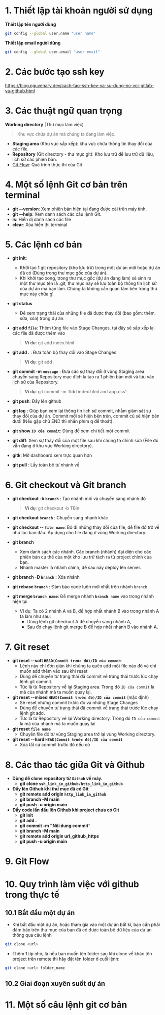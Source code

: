 # 1. Thiết lập tài khoản người sử dụng

**Thiết lập tên người dùng**

```zsh
git config --global user.name "user name"
```

**Thiết lập email người dùng**

```zsh
git config --global user.email "user email"
```

# 2. Các bước tạo ssh key

https://blog.nguyenary.dev/cach-tao-ssh-key-va-su-dung-no-voi-gitlab-va-github.html

# 3. Các thuật ngữ quan trọng

**Working directory** (Thư mục làm việc)

> Khu vực chứa dự án mà chúng ta đang làm việc.

-   **Staging area** (Khu vực sắp xếp): khu vực chứa thông tin thay đổi của các file.
-   **Repository** (Git directory - thư mục git): Kho lưu trữ để lưu trữ dữ liệu, lịch sử các phiên bản.
-   [Git Flow](https://i.stack.imgur.com/1ijIQ.png): Quá trình thực thi của Git

# 4. Một số lệnh Git cơ bản trên terminal

-   **git --version**: Xem phiên bản hiện tại đang được cài trên máy tính.
-   **git --help**: Xem danh sách các câu lệnh Git.
-   **ls**: Hiển dị danh sách các file
-   **clear**: Xóa hiển thị terminal

# 5. Các lệnh cơ bản

-   **git init**:
    -   Khởi tạo 1 git repository (kho lưu trữ) trong một dự án mới hoặc dự án đã có (Dùng trong thư mục gốc của dự án).
    -   Khi khởi tạo xong, trong thư mục gốc (dự án đang làm) sẽ sinh ra một thư mục tên là .git, thư mục này sẽ lưu toàn bộ thông tin lịch sử của dự án mà bạn làm. Chúng ta không cần quan tâm bên trong thư mục này chứa gì.
-   **git status**
    -   Để xem trạng thái của những file đã được thay đổi (bao gồm: thêm, sửa, xóa) trong dự án.
-   **git add `file`**: Thêm từng file vào Stage Changes, tại đây sẽ sắp xếp lại các file đã được thêm vào

    > **Ví dụ**: git add index.html

-   **git add .** : Đưa toàn bộ thay đổi vào Stage Changes

    > **Ví dụ**: git add .

-   **git commit -m `message`** : Đưa các sự thay đổi ở vùng Staging area chuyển sang Repository mục đích là tạo ra 1 phiên bản mới và lưu vào lịch sử của Repository.

    > **Ví dụ**: git commit -m 'Add index.html and app.css':

-   **git push**: Đẩy lên github
-   **git log** : Giúp bạn xem lại thông tin lịch sử commit, nhằm giám sát sự thay đổi của dự án. Commit mới sẽ hiện bên trên, commit cũ sẽ hiện bên dưới (Nếu gặp chữ END thì nhấn phím q để thoát).
-   **git show `ID của commit`**: Dùng để xem chi tiết một commit
-   **git diff**: Xem sự thay đổi của một file sau khi chúng ta chỉnh sửa (File đó vẫn đang ở khu vực Working directory).
-   **gitk**: Mở dashboard xem trực quan hơn
-   **git pull** : Lấy toàn bộ từ nhánh về

# 6. Git checkout và Git branch

-   **git checkout -b `branch`** : Tạo nhánh mới và chuyển sang nhánh đó

    > **Ví dụ**: git checkout -b TBin

-   **git checkout `branch`** : Chuyển sang nhánh khác

-   **git checkout -- `file name`**: Bỏ đi những thay đổi của file, để file đó trở về như lúc ban đầu. Áp dụng cho file đang ở vùng Working directory.
-   **git branch**
    -   Xem danh sách các nhánh. Các branch (nhánh) đại diện cho các phiên bản cụ thể của một kho lưu trữ tách ra từ project chính của bạn.
    -   Nhánh master là nhánh chính, để sau này deploy lên server.
-   **git branch -D `branch`** : Xóa nhánh
-   **git rebase `branch`** : Đảm bảo code luôn mới nhất trên nhánh `branch`
-   **git merge `branch name`**: Để merge nhánh **`branch name`** vào trong nhánh hiện tại.
    -   Ví dụ: Ta có 2 nhánh A và B, để hợp nhất nhánh B vào trong nhánh A ta làm như sau:
        -   Dùng lệnh git checkout A để chuyển sang nhánh A,
        -   Sau đó chạy lệnh git merge B để hợp nhất nhánh B vào nhánh A.

# 7. Git reset

-   **git reset --soft `HEAD(Commit trước đó)/ID của commit`**:
    -   Lệnh này chỉ đơn giản khi chúng ta quên add một file nào đó và chỉ muốn add thêm vào sau khi reset
    -   Dùng để chuyển từ trạng thái đã commit về trạng thái trước lúc chạy lệnh git commit.
    -   Tức là từ Repository về lại Staging area. Trong đó `ID của commit` là mã của nhánh mà ta muốn quay lại.
-   **git reset --mixed `HEAD(Commit trước đó)/ID của commit`** (mặc định)
    -   Sẽ reset những commit trước đó và những Stage Changes
    -   Dùng để chuyển từ trạng thái đã commit về trạng thái trước lúc chạy lệnh git add.
    -   Tức là từ Repository về lại Working directory. Trong đó `ID của commit` là mã của nhánh mà ta muốn quay lại.
-   **git reset `file name`**
    -   Chuyển file đó từ vùng Staging area trở lại vùng Working directory.
-   **git reset --hard `HEAD(Commit trước đó)/ID của commit`**
    -   Xóa tất cả commit trước đó nếu có

# 8. Các thao tác giữa Git và Github

-   **Dùng để clone repository từ `Github` về máy.**
    -   **git clone `ssh_link_in_github/http_link_in_github`**
-   **Đẩy lên Github khi thư mục đã có Git**<br>
    -   **git remote add origin `http_link_in_github`**<br>
    -   **git branch -M main**<br>
    -   **git push -u origin main**<br>
-   **Đẩy code lần đầu lên Github khi project chưa có Git**
    -   **git init**
    -   **git add .**
    -   **git commit -m "Nội dung commit"**
    -   **git branch -M main**
    -   **git remote add origin url_github_https**
    -   **git push -u origin main**

# 9. Git Flow

# 10. Quy trình làm việc với github trong thực tế

## 10.1 Bắt đầu một dự án

-   Khi bắt đầu một dự án, hoặc tham gia vào một dự án bất kì, bạn cần phải đảm bảo trên thư mục của bạn đã có được toàn bộ dữ liệu của dự án thông qua câu lệnh

```zsh
git clone <url>
```

-   Thêm 1 típ nhỏ, là nếu bạn muốn tên folder sau khi clone về khác tên project trên remote thì hãy đặt tên folder ở cuối lệnh:

```zsh
git clone <url> folder_name
```

## 10.2 Giai đoạn xuyên suốt dự án

# 11. Một số câu lệnh git cơ bản
